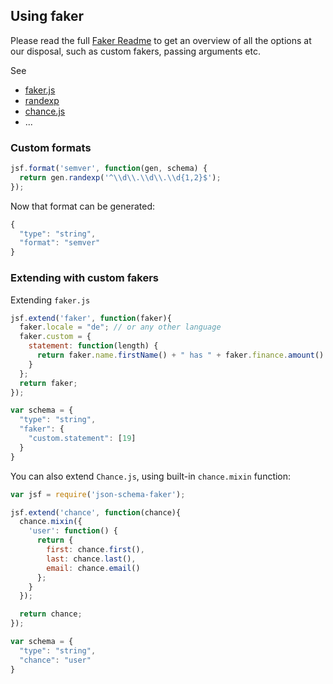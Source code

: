 ## Using faker

Please read the full [Faker Readme](https://github.com/json-schema-faker/json-schema-faker) to get an overview 
of all the options at our disposal, such as custom fakers, passing arguments etc.

See 
- [faker.js](https://github.com/Marak/faker.js)
- [randexp](https://github.com/fent/randexp.js)
- [chance.js](https://github.com/chancejs/chancejs)
- ...

### Custom formats

```js
jsf.format('semver', function(gen, schema) {
  return gen.randexp('^\\d\\.\\d\\.\\d{1,2}$');
});
```

Now that format can be generated:

```js
{
  "type": "string",
  "format": "semver"
}
```

### Extending with custom fakers

Extending `faker.js`

```js
jsf.extend('faker', function(faker){
  faker.locale = "de"; // or any other language
  faker.custom = {
    statement: function(length) {
      return faker.name.firstName() + " has " + faker.finance.amount() + " on " + faker.finance.account(length) + ".";
    }
  };
  return faker;
});

var schema = {
  "type": "string",
  "faker": {
    "custom.statement": [19]
  }
}
```

You can also extend `Chance.js`, using built-in `chance.mixin` function:

```js
var jsf = require('json-schema-faker');

jsf.extend('chance', function(chance){
  chance.mixin({
    'user': function() {
      return {
        first: chance.first(),
        last: chance.last(),
        email: chance.email()
      };
    }
  });

  return chance;
});

var schema = {
  "type": "string",
  "chance": "user"
}
```